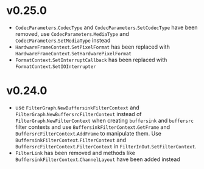 # v0.25.0

- `CodecParameters`.`CodecType` and `CodecParameters`.`SetCodecType` have been removed, use `CodecParameters`.`MediaType` and `CodecParameters`.`SetMediaType` instead
- `HardwareFrameContext`.`SetPixelFormat` has been replaced with `HardwareFrameContext`.`SetHardwarePixelFormat`
- `FormatContext`.`SetInterruptCallback` has been replaced with `FormatContext`.`SetIOInterrupter`

# v0.24.0

- use `FilterGraph`.`NewBuffersinkFilterContext` and `FilterGraph`.`NewBuffersrcFilterContext` instead of `FilterGraph`.`NewFilterContext` when creating `buffersink` and `buffersrc` filter contexts and use `BuffersinkFilterContext`.`GetFrame` and `BuffersrcFilterContext`.`AddFrame` to manipulate them. Use `BuffersinkFilterContext`.`FilterContext` and `BuffersrcFilterContext`.`FilterContext` in `FilterInOut`.`SetFilterContext`.
- `FilterLink` has been removed and methods like `BuffersinkFilterContext`.`ChannelLayout` have been added instead